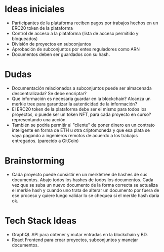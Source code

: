 # Ideas iniciales

- Participantes de la plataforma reciben pagos por trabajos hechos en un ERC20 token de la plataforma
- Control de acceso a la plataforma (lista de acceso permitido y bloqueados)
- División de proyectos en subconjuntos
- Aprobación de subconjuntos por entes reguladores como ARN
- Documentos deben ser guardados con su hash.

# Dudas

- Documentación relacionados a subconjuntos puede ser almacenada descentralizada? Se debe encriptar?
- Que información es necesaria guardar en la blockchain? Alcanza un merkle tree para garantizar la autenticidad de la información?
- El ERC20 token de la plataforma debe ser el mismo para todos los proyectos, o puede ser un token NFT, para cada proyecto en curso? representando una acción.
- También se podria permitir al "cliente" de poner dinero en un contrato inteligente en forma de ETH u otra criptomoneda y que esa plata se vaya pagando a ingenieros remotos de acuerdo a los trabajos entregados. (parecido a GitCoin)

# Brainstorming

- Cada proyecto puede consistir en un merkletree de hashes de sus documentos. Abajo todos los hashes de todos los documentos. Cada vez que se suba un nuevo documento de la forma correcta se actualiza el merkle hash y cuando uno trata de alterar un documento por fuera de ese proceso y quiere luego validar lo se chequea si el merkle hash daria ok.

# Tech Stack Ideas

- GraphQL API para obtener y mutar entradas en la blockchain y BD.
- React Frontend para crear proyectos, subconjuntos y manejar documentos.
